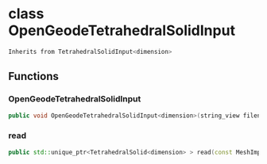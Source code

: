 # class OpenGeodeTetrahedralSolidInput


```cpp
Inherits from TetrahedralSolidInput<dimension>
```



## Functions

### OpenGeodeTetrahedralSolidInput

```cpp
public void OpenGeodeTetrahedralSolidInput<dimension>(string_view filename)
```


### read

```cpp
public std::unique_ptr<TetrahedralSolid<dimension> > read(const MeshImpl & impl)
```





